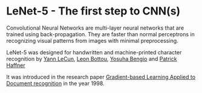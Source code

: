 # LeNet-5 - The first step to CNN(s)

Convolutional Neural Networks are multi-layer neural networks that are trained using back-propagation. They are faster than normal perceptrons in recognizing visual patterns from images with minimal preprocessing. 

LeNet-5 was designed for handwritten and machine-printed character recognition by [Yann LeCun](http://yann.lecun.com/), [Leon Bottou](https://leon.bottou.org/start), [Yosuha Bengio](https://yoshuabengio.org/) and [Patrick Haffner](https://www.linkedin.com/in/patrick-haffner-bbb386/)

It was introduced in the research paper [Gradient-based Learning Applied to Document recognition](http://vision.stanford.edu/cs598_spring07/papers/Lecun98.pdf) in the year 1998. 

